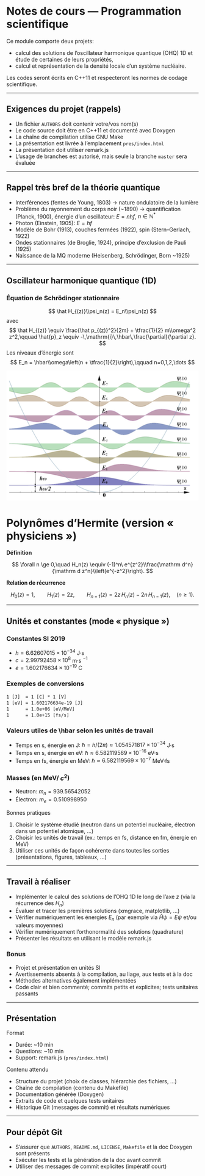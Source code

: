 # Notes de cours — Programmation scientifique

Ce module comporte deux projets:
- calcul des solutions de l’oscillateur harmonique quantique (OHQ) 1D et étude de certaines de leurs propriétés,
- calcul et représentation de la densité locale d’un système nucléaire.

Les codes seront écrits en C++11 et respecteront les normes de codage scientifique.

---

## Exigences du projet (rappels)
- Un fichier `AUTHORS` doit contenir votre/vos nom(s)
- Le code source doit être en C++11 et documenté avec Doxygen
- La chaîne de compilation utilise GNU Make
- La présentation est livrée à l’emplacement `pres/index.html`
- La présentation doit utiliser remark.js
- L’usage de branches est autorisé, mais seule la branche `master` sera évaluée

---

## Rappel très bref de la théorie quantique
- Interférences (fentes de Young, 1803) → nature ondulatoire de la lumière
- Problème du rayonnement du corps noir (~1890) → quantification (Planck, 1900), énergie d’un oscillateur: $E = n h f$, $n\in\mathbb{N}^*$
- Photon (Einstein, 1905): $E = h f$
- Modèle de Bohr (1913), couches fermées (1922), spin (Stern–Gerlach, 1922)
- Ondes stationnaires (de Broglie, 1924), principe d’exclusion de Pauli (1925)
- Naissance de la MQ moderne (Heisenberg, Schrödinger, Born ~1925)

---

## Oscillateur harmonique quantique (1D)

### Équation de Schrödinger stationnaire
$$
\hat H_{(z)}\\psi_n(z) = E_n\\psi_n(z)
$$
avec
$$
\hat H_{(z)} \equiv \frac{\hat p_{(z)}^2}{2m} + \tfrac{1}{2} m\\omega^2 z^2,\qquad
\hat{p}_z \equiv -\,\mathrm{i}\,\hbar\,\frac{\partial}{\partial z}.
$$
Les niveaux d’énergie sont
$$
E_n = \hbar\\omega\left(n + \tfrac{1}{2}\right),\qquad n=0,1,2,\dots
$$

![Niveaux d’énergie et fonctions propres de l’OHQ 1D](<énergie et solution de léquation de Schrondinger.png>)

# Polynômes d’Hermite (version « physiciens »)

**Définition**

$$
\forall n \ge 0,\quad
H_n(z) \equiv (-1)^n\ e^{z^2}\\frac{\mathrm d^n}{\mathrm d z^n}\\left(e^{-z^2}\right).
$$

**Relation de récurrence**

$$
H_0(z)=1,\qquad H_1(z)=2z,\qquad
H_{n+1}(z)=2z\,H_n(z)-2n\, H_{n-1}(z), \quad (n\ge 1).
$$

---

## Unités et constantes (mode « physique »)

### Constantes SI 2019
- $h = 6.62607015\times10^{-34}$ J·s
- $c = 2.99792458\times10^{8}$ m·s $^{-1}$
- $e = 1.602176634\times10^{-19}$ C

### Exemples de conversions
```
1 [J]  = 1 [C] * 1 [V]
1 [eV] = 1.602176634e-19 [J]
1      = 1.0e+06 [eV/MeV]
1      = 1.0e+15 [fs/s]
```

### Valeurs utiles de \hbar selon les unités de travail
- Temps en s, énergie en J:  $\hbar = h/(2\pi) \approx 1.054571817\times10^{-34}$ J·s
- Temps en s, énergie en eV: $\hbar \approx 6.582119569\times10^{-16}$ eV·s
- Temps en fs, énergie en MeV: $\hbar \approx 6.582119569\times10^{-7}$ MeV·fs

### Masses (en MeV/ $c^2$)
- Neutron:  $m_n = 939.56542052$
- Électron: $m_e = 0.510998950$

Bonnes pratiques
1. Choisir le système étudié (neutron dans un potentiel nucléaire, électron dans un potentiel atomique, …)
2. Choisir les unités de travail (ex.: temps en fs, distance en fm, énergie en MeV)
3. Utiliser ces unités de façon cohérente dans toutes les sorties (présentations, figures, tableaux, …)

---

## Travail à réaliser
- Implémenter le calcul des solutions de l’OHQ 1D le long de l’axe $z$ (via la récurrence des $H_n$)
- Évaluer et tracer les premières solutions (xmgrace, matplotlib, …)
- Vérifier numériquement les énergies $E_n$ (par exemple via $\hat H\psi = E\psi$ et/ou valeurs moyennes)
- Vérifier numériquement l’orthonormalité des solutions (quadrature)
- Présenter les résultats en utilisant le modèle remark.js

### Bonus
- Projet et présentation en unités SI
- Avertissements absents à la compilation, au liage, aux tests et à la doc
- Méthodes alternatives également implémentées
- Code clair et bien commenté; commits petits et explicites; tests unitaires passants

---

## Présentation
Format
- Durée: ~10 min
- Questions: ~10 min
- Support: remark.js (`pres/index.html`)

Contenu attendu
- Structure du projet (choix de classes, hiérarchie des fichiers, …)
- Chaîne de compilation (contenu du Makefile)
- Documentation générée (Doxygen)
- Extraits de code et quelques tests unitaires
- Historique Git (messages de commit) et résultats numériques

---

## Pour dépôt Git
- S’assurer que `AUTHORS`, `README.md`, `LICENSE`, `Makefile` et la doc Doxygen sont présents
- Exécuter les tests et la génération de la doc avant commit
- Utiliser des messages de commit explicites (impératif court)